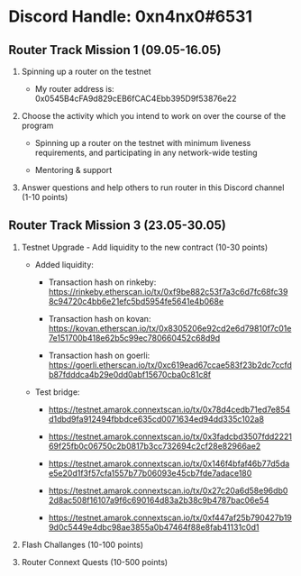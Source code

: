 # Discord Handle: 0xn4nx0#6531

## Router Track Mission 1 (09.05-16.05)

1) Spinning up a router on the testnet

    - My router address is: 0x0545B4cFA9d829cEB6fCAC4Ebb395D9f53876e22

2) Choose the activity which you intend to work on over the course of the program

    - Spinning up a router on the testnet with minimum liveness requirements, and participating in any network-wide testing

    - Mentoring & support

3) Answer questions and help others to run router in this Discord channel (1-10 points)

## Router Track Mission 3 (23.05-30.05)

1) Testnet Upgrade - Add liquidity to the new contract (10-30 points)

    - Added liquidity:

      - Transaction hash on rinkeby: <https://rinkeby.etherscan.io/tx/0xf9be882c53f7a3c6d7fc68fc398c94720c4bb6e21efc5bd5954fe5641e4b068e>

      - Transaction hash on kovan: <https://kovan.etherscan.io/tx/0x8305206e92cd2e6d79810f7c01e7e151700b418e62b5c99ec780660452c68d9d>

      - Transaction hash on goerli: <https://goerli.etherscan.io/tx/0xc619ead67ccae583f23b2dc7ccfdb87fdddca4b29e0dd0abf15670cba0c81c8f>

    - Test bridge:

        - <https://testnet.amarok.connextscan.io/tx/0x78d4cedb71ed7e854d1dbd9fa912494fbbdce635cd0071634ed94dd335c102a8>

        - <https://testnet.amarok.connextscan.io/tx/0x3fadcbd3507fdd222169f25fb0c06750c2b0817b3cc732694c2cf28e82966ae2>

        - <https://testnet.amarok.connextscan.io/tx/0x146f4bfaf46b77d5dae5e20d1f3f57cfa1557b77b06093e45cb7fde7adace180>

        - <https://testnet.amarok.connextscan.io/tx/0x27c20a6d58e96db02d8ac508f16107a9f6c690164d83a2b38c9b4787bac06e54>

        - <https://testnet.amarok.connextscan.io/tx/0xf447af25b790427b199d0c5449e4dbc98ae3855a0b47464f88e8fab41131c0d1>

2) Flash Challanges (10-100 points)

3) Router Connext Quests (10-500 points)
